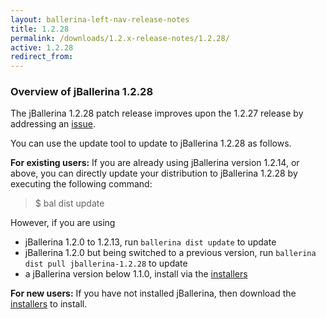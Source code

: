 ```yaml
---
layout: ballerina-left-nav-release-notes
title: 1.2.28
permalink: /downloads/1.2.x-release-notes/1.2.28/
active: 1.2.28
redirect_from:
---
```


### Overview of jBallerina 1.2.28

The jBallerina 1.2.28 patch release improves upon the 1.2.27 release by addressing an [issue](https://github.com/ballerina-platform/ballerina-lang/issues/35565).

You can use the update tool to update to jBallerina 1.2.28 as follows.

**For existing users:**
If you are already using jBallerina version 1.2.14, or above, you can directly update your distribution to jBallerina 1.2.28 by executing the following command:

> $ bal dist update

However, if you are using

- jBallerina 1.2.0 to 1.2.13, run `ballerina dist update` to update
- jBallerina 1.2.0 but being switched to a previous version, run `ballerina dist pull jballerina-1.2.28` to update
- a jBallerina version below 1.1.0, install via the [installers](https://ballerina.io/downloads/)

**For new users:**
If you have not installed jBallerina, then download the [installers](https://ballerina.io/downloads/) to install.

<style>.cGitButtonContainer, .cBallerinaTocContainer {display:none;}</style>



